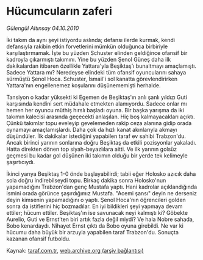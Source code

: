 # Hücumcuların zaferi

*Gülengül Altınsay 04.10.2010*

<div class="yazi"><p>İki takım da aynı şeyi istiyordu aslında; defansı ilerde kurmak, kendi defansıyla rakibin etkin forvetlerini mümkün olduğunca birbiriyle karşılaştırmamak. İşte bu yüzden Schuster elinden geldiğince ofansif bir kadroyla çıkarmıştı takımını. Yine bu yüzden Şenol Güneş daha ilk dakikalardan itibaren özellikle Yattara'yla Beşiktaş'ı bunaltmayı amaçlamıştı. Sadece Yattara mı? Neredeyse elindeki tüm ofansif oyuncularını sahaya sürmüştü Şenol Hoca. Schuster, İsmail'i sol kanatta görevlendirirken Yattara'nın engellenemez koşularını düşünememişti herhalde.</p>
<p>Tansiyon o kadar yüksekti ki Egemen de Beşiktaş'ın anlı şanlı yıldızı Guti karşısında kendini sert müdahale etmekten alamıyordu. Sadece onlar mı hemen her oyuncu müthiş hırslı başladı oyuna. Bir başka yarışma da iki takımın kalecisi arasında geçecekti anlaşılan. Hiç boş kalmayacakları açıktı. Çünkü takımlar topu eveleyip gevelemeden rakip ceza alanına gidip orada oynamayı amaçlamışlardı. Daha çok da hızlı kanat akınlarıyla akmayı düşündüler. İlk dakikalar istediğini yapabilen taraf ev sahibi Trabzon'du. Ancak birinci yarının sonlarına doğru Beşiktaş da etkili pozisyonlar yakaladı. Hatta direkten dönen top siyah-beyazlılara aitti. Ve ilk yarının golsüz geçmesi bu kadar gol düşünen iki takımın olduğu bir yerde tek kelimeyle şaşırtıcıydı.</p>
<p>İkinci yarıya Beşiktaş 1-0 önde başlayabilirdi; tabii eğer Holosko azıcık daha sola doğru indirebilseydi topu. Birkaç dakika sonra Holosko'nun yapamadığını Trabzon'dan genç Mustafa yaptı. Hani kadrolar açıklandığında ismini orada görünce şaşırdığımız Mustafa. "Acemi şansı" deyin ne derseniz deyin kimsenin yapamadığını o yaptı. Şenol Hoca'nın öğrencileri golden sonra da istiflerini hiç bozmadılar. En iyi bildikleri şeyi yapmaya devam ettiler; hücum ettiler. Beşiktaş'ın ise savunacak neyi kalmıştı ki? Göbekte Aurelio, Guti ve Ernst'ten biri artık fazla değil miydi? Ve hala Nobre sahada, Bobo kenardaydı. Nihayet Ernst çıktı da Bobo oyuna girebildi. Ne var ki hücumu daha büyük bir arzuyla yapabilen taraf Trabzon'du. Sonuçta kazanan ofansif futboldu.</p></div>

Kaynak: [taraf.com.tr](http://www.taraf.com.tr:80/gulengul-altinsay/makale-hucumcularin-zaferi.htm), [web.archive.org (arşiv bağlantısı)](http://web.archive.org/web/20101005234841/http://www.taraf.com.tr:80/gulengul-altinsay/makale-hucumcularin-zaferi.htm)
